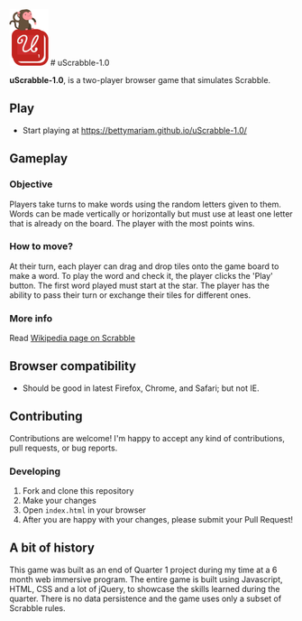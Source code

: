 <img height="100px" src="./scrabble-logo.png" target_blank />
# uScrabble-1.0

**uScrabble-1.0**, is a two-player browser game that simulates Scrabble.

## Play
* Start playing at https://bettymariam.github.io/uScrabble-1.0/

## Gameplay
### Objective
Players take turns to make words using the random letters given to them. Words can be made vertically or horizontally but must use at least one letter that is already on the board. The player with the most points wins.

### How to move?
At their turn, each player can drag and drop tiles onto the game board to make a word. To play the word and check it, the player clicks the 'Play' button. The first word played must start at the star. The player has the ability to pass their turn or exchange their tiles for different ones.

### More info
Read [Wikipedia page on Scrabble](https://en.wikipedia.org/wiki/Scrabble)

## Browser compatibility
- Should be good in latest Firefox, Chrome, and Safari; but not IE.

## Contributing
Contributions are welcome! I'm happy to accept any kind of contributions, pull requests, or bug reports.

### Developing

1. Fork and clone this repository
2. Make your changes
3. Open `index.html` in your browser
4. After you are happy with your changes, please submit your Pull Request!

## A bit of history
This game was built as an end of Quarter 1 project during my time at a 6 month web immersive program. The entire game is built using Javascript, HTML, CSS and a lot of jQuery, to showcase the skills learned during the quarter. There is no data persistence and the game uses only a subset of Scrabble rules.  

